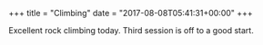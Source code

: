 +++
title = "Climbing"
date = "2017-08-08T05:41:31+00:00"
+++

Excellent rock climbing today. Third session is off to a good start.
			